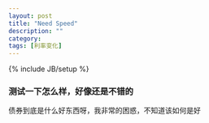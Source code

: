 ```yaml
---
layout: post
title: "Need Speed"
description: ""
category: 
tags: [利率变化]
---
```

{% include JB/setup %}

### 测试一下怎么样，好像还是不错的
债券到底是什么好东西呀，我非常的困惑，不知道该如何是好
